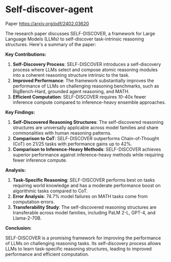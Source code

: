 # Self-discover-agent

Paper https://arxiv.org/pdf/2402.03620

The research paper discusses SELF-DISCOVER, a framework for Large Language Models (LLMs) to self-discover task-intrinsic reasoning structures. Here's a summary of the paper:

**Key Contributions:**

1. **Self-Discovery Process**: SELF-DISCOVER introduces a self-discovery process where LLMs select and compose atomic reasoning modules into a coherent reasoning structure intrinsic to the task.
2. **Improved Performance**: The framework substantially improves the performance of LLMs on challenging reasoning benchmarks, such as BigBench-Hard, grounded agent reasoning, and MATH.
3. **Efficient Computation**: SELF-DISCOVER requires 10-40x fewer inference compute compared to inference-heavy ensemble approaches.

**Key Findings:**

1. **Self-Discovered Reasoning Structures**: The self-discovered reasoning structures are universally applicable across model families and share commonalities with human reasoning patterns.
2. **Comparison to CoT**: SELF-DISCOVER outperforms Chain-of-Thought (CoT) on 21/25 tasks with performance gains up to 42%.
3. **Comparison to Inference-Heavy Methods**: SELF-DISCOVER achieves superior performance against inference-heavy methods while requiring fewer inference compute.

**Analysis:**

1. **Task-Specific Reasoning**: SELF-DISCOVER performs best on tasks requiring world knowledge and has a moderate performance boost on algorithmic tasks compared to CoT.
2. **Error Analysis**: 74.7% model failures on MATH tasks come from computation errors.
3. **Transferability Study**: The self-discovered reasoning structures are transferable across model families, including PaLM 2-L, GPT-4, and Llama-2-70B.

**Conclusion:**

SELF-DISCOVER is a promising framework for improving the performance of LLMs on challenging reasoning tasks. Its self-discovery process allows LLMs to learn task-specific reasoning structures, leading to improved performance and efficient computation.
